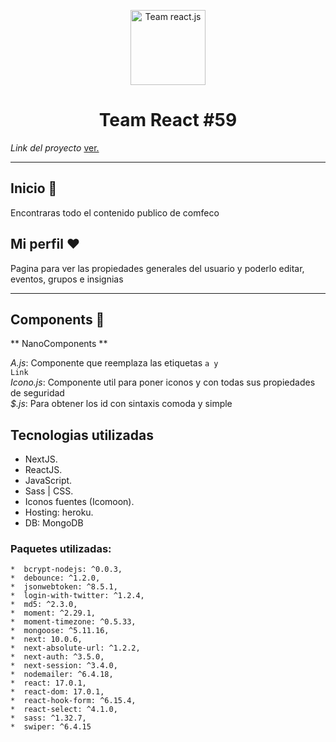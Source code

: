 <p align="center">
  <a href="https://comfeco-react-59.herokuapp.com" target="_blank"
        rel="noopener">
    <img alt="Team react.js" src="https://i.postimg.cc/Dy8KMf4Z/logo1.png" width="120" target="_blank"
        rel="noopener"/>
  </a>
</p>
<h1 align="center">
  Team React #59
</h1>

_Link del proyecto_ <a href="https://comfeco-react-59.herokuapp.com">ver.</a>

----

<h2>Inicio 🚀</h2>
  <p>Encontraras todo el contenido publico de comfeco</p>

## Mi perfil ❤️
  
  <p>Pagina para ver las propiedades generales del usuario y poderlo editar, eventos, grupos  e insignias</p>

----

## Components 🧐

** NanoComponents **
  
  *A.js*: Componente que reemplaza las etiquetas <code>a y Link</code>
  <br/>
  *Icono.js*: Componente util para poner iconos y con todas sus propiedades de seguridad 
  <br/>
  *$.js*: Para obtener los id con sintaxis comoda y simple

## Tecnologias utilizadas

  * NextJS.
  * ReactJS.
  * JavaScript.
  * Sass | CSS.
  * Iconos fuentes (Icomoon).
  * Hosting: heroku.
  * DB: MongoDB

  ### Paquetes utilizadas:
    
    *  bcrypt-nodejs: ^0.0.3,
    *  debounce: ^1.2.0,
    *  jsonwebtoken: ^8.5.1,
    *  login-with-twitter: ^1.2.4,
    *  md5: ^2.3.0,
    *  moment: ^2.29.1,
    *  moment-timezone: ^0.5.33,
    *  mongoose: ^5.11.16,
    *  next: 10.0.6,
    *  next-absolute-url: ^1.2.2,
    *  next-auth: ^3.5.0,
    *  next-session: ^3.4.0,
    *  nodemailer: ^6.4.18,
    *  react: 17.0.1,
    *  react-dom: 17.0.1,
    *  react-hook-form: ^6.15.4,
    *  react-select: ^4.1.0,
    *  sass: ^1.32.7,
    *  swiper: ^6.4.15
